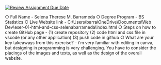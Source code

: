 [![Review Assignment Due Date](https://classroom.github.com/assets/deadline-readme-button-22041afd0340ce965d47ae6ef1cefeee28c7c493a6346c4f15d667ab976d596c.svg)](https://classroom.github.com/a/LOhZyyrU)

○ Full Name - Selena Therese M. Barrameda
○ Degree Program - BS Statistics
○ Live Website link - C:\Users\barra\OneDrive\Documents\Web Dev\exer-01-html-and-css-selenabarrameda\index.html
○ Steps on how to create GitHub page - (1) create repository (2) code html and css file in vscode (or any other application) (3) push code in github 
○ What are your key takeaways from this exercise? - i'm very familiar with editing in canva, but designing in programming is very challenging. You have to consider the placings of the images and texts, as well as the design of the overall website. 
